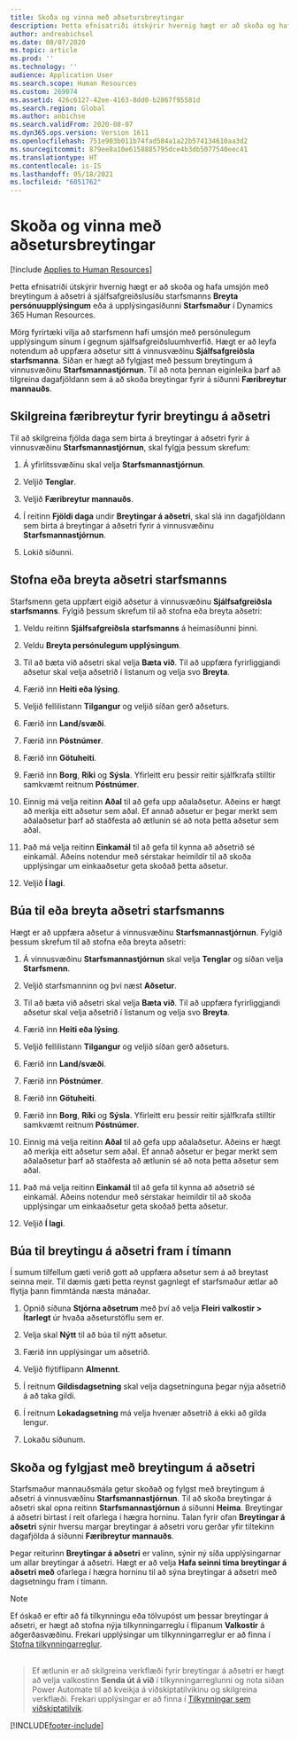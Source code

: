 ```yaml
---
title: Skoða og vinna með aðsetursbreytingar
description: Þetta efnisatriði útskýrir hvernig hægt er að skoða og hafa umsjón með breytingum á aðsetri í Dynamics 365 Human Resources.
author: andreabichsel
ms.date: 08/07/2020
ms.topic: article
ms.prod: ''
ms.technology: ''
audience: Application User
ms.search.scope: Human Resources
ms.custom: 269074
ms.assetid: 426c6127-42ee-4163-8dd0-b2867f95581d
ms.search.region: Global
ms.author: anbichse
ms.search.validFrom: 2020-08-07
ms.dyn365.ops.version: Version 1611
ms.openlocfilehash: 751e903b011b74fad584a1a22b574134610aa3d2
ms.sourcegitcommit: 879ee8a10e6158885795dce4b3db5077540eec41
ms.translationtype: HT
ms.contentlocale: is-IS
ms.lasthandoff: 05/18/2021
ms.locfileid: "6051762"
---
```

# <a name="view-and-manage-address-changes"></a>Skoða og vinna með aðsetursbreytingar

[!include [Applies to Human Resources](../includes/applies-to-hr.md)]

Þetta efnisatriði útskýrir hvernig hægt er að skoða og hafa umsjón með breytingum á aðsetri á sjálfsafgreiðslusíðu starfsmanns **Breyta persónuupplýsingum** eða á upplýsingasíðunni **Starfsmaður** í Dynamics 365 Human Resources.

Mörg fyrirtæki vilja að starfsmenn hafi umsjón með persónulegum upplýsingum sínum í gegnum sjálfsafgreiðsluumhverfið. Hægt er að leyfa notendum að uppfæra aðsetur sitt á vinnusvæðinu **Sjálfsafgreiðsla starfsmanna**. Síðan er hægt að fylgjast með þessum breytingum á vinnusvæðinu **Starfsmannastjórnun**. Til að nota þennan eiginleika þarf að tilgreina dagafjöldann sem á að skoða breytingar fyrir á síðunni **Færibreytur mannauðs**.

## <a name="configure-address-change-parameters"></a>Skilgreina færibreytur fyrir breytingu á aðsetri

Til að skilgreina fjölda daga sem birta á breytingar á aðsetri fyrir á vinnusvæðinu **Starfsmannastjórnun**, skal fylgja þessum skrefum:

1. Á yfirlitssvæðinu skal velja **Starfsmannastjórnun**.

2. Veljið **Tenglar**.

3. Veljið **Færibreytur mannauðs**.

4. Í reitinn **Fjöldi daga** undir **Breytingar á aðsetri**, skal slá inn dagafjöldann sem birta á breytingar á aðsetri fyrir á vinnusvæðinu **Starfsmannastjórnun**.

5. Lokið síðunni.

## <a name="create-or-change-an-employee-address"></a>Stofna eða breyta aðsetri starfsmanns

Starfsmenn geta uppfært eigið aðsetur á vinnusvæðinu **Sjálfsafgreiðsla starfsmanns**. Fylgið þessum skrefum til að stofna eða breyta aðsetri:

1. Veldu reitinn **Sjálfsafgreiðsla starfsmanns** á heimasíðunni þinni.

2. Veldu **Breyta persónulegum upplýsingum**.

3. Til að bæta við aðsetri skal velja **Bæta við**. Til að uppfæra fyrirliggjandi aðsetur skal velja aðsetrið í listanum og velja svo **Breyta**.

4. Færið inn **Heiti eða lýsing**.

5. Veljið fellilistann **Tilgangur** og veljið síðan gerð aðseturs.

6. Færið inn **Land/svæði**.

7. Færið inn **Póstnúmer**.

8. Færið inn **Götuheiti**.

9. Færið inn **Borg**, **Ríki** og **Sýsla**. Yfirleitt eru þessir reitir sjálfkrafa stilltir samkvæmt reitnum **Póstnúmer**.

10. Einnig má velja reitinn **Aðal** til að gefa upp aðalaðsetur. Aðeins er hægt að merkja eitt aðsetur sem aðal. Ef annað aðsetur er þegar merkt sem aðalaðsetur þarf að staðfesta að ætlunin sé að nota þetta aðsetur sem aðal.

11. Það má velja reitinn **Einkamál** til að gefa til kynna að aðsetrið sé einkamál. Aðeins notendur með sérstakar heimildir til að skoða upplýsingar um einkaaðsetur geta skoðað þetta aðsetur.

12. Veljið **Í lagi**.

## <a name="create-or-change-a-worker-address"></a>Búa til eða breyta aðsetri starfsmanns

Hægt er að uppfæra aðsetur á vinnusvæðinu **Starfsmannastjórnun**. Fylgið þessum skrefum til að stofna eða breyta aðsetri:

1. Á vinnusvæðinu **Starfsmannastjórnun** skal velja **Tenglar** og síðan velja **Starfsmenn**.

3. Veljið starfsmanninn og því næst **Aðsetur**.

3. Til að bæta við aðsetri skal velja **Bæta við**. Til að uppfæra fyrirliggjandi aðsetur skal velja aðsetrið í listanum og velja svo **Breyta**.

4. Færið inn **Heiti eða lýsing**.

5. Veljið fellilistann **Tilgangur** og veljið síðan gerð aðseturs.

6. Færið inn **Land/svæði**.

7. Færið inn **Póstnúmer**.

8. Færið inn **Götuheiti**.

9. Færið inn **Borg**, **Ríki** og **Sýsla**. Yfirleitt eru þessir reitir sjálfkrafa stilltir samkvæmt reitnum **Póstnúmer**.

10. Einnig má velja reitinn **Aðal** til að gefa upp aðalaðsetur. Aðeins er hægt að merkja eitt aðsetur sem aðal. Ef annað aðsetur er þegar merkt sem aðalaðsetur þarf að staðfesta að ætlunin sé að nota þetta aðsetur sem aðal.

11. Það má velja reitinn **Einkamál** til að gefa til kynna að aðsetrið sé einkamál. Aðeins notendur með sérstakar heimildir til að skoða upplýsingar um einkaaðsetur geta skoðað þetta aðsetur.

12. Veljið **Í lagi**.
 
## <a name="create-a-future-change-for-an-address"></a>Búa til breytingu á aðsetri fram í tímann

Í sumum tilfellum gæti verið gott að uppfæra aðsetur sem á að breytast seinna meir. Til dæmis gæti þetta reynst gagnlegt ef starfsmaður ætlar að flytja þann fimmtánda næsta mánaðar.

1. Opnið síðuna **Stjórna aðsetrum** með því að velja **Fleiri valkostir > Ítarlegt** úr hvaða aðseturstöflu sem er.

2. Velja skal **Nýtt** til að búa til nýtt aðsetur.

3. Færið inn upplýsingar um aðsetrið.

4. Veljið flýtiflipann **Almennt**.

5. Í reitnum **Gildisdagsetning** skal velja dagsetninguna þegar nýja aðsetrið á að taka gildi.

6. Í reitnum **Lokadagsetning** má velja hvenær aðsetrið á ekki að gilda lengur.

7. Lokaðu síðunum.

## <a name="view-and-monitor-address-changes"></a>Skoða og fylgjast með breytingum á aðsetri

Starfsmaður mannauðsmála getur skoðað og fylgst með breytingum á aðsetri á vinnusvæðinu **Starfsmannastjórnun**. Til að skoða breytingar á aðsetri skal opna reitinn **Starfsmannastjórnun** á síðunni **Heima**. Breytingar á aðsetri birtast í reit ofarlega í hægra horninu. Talan fyrir ofan **Breytingar á aðsetri** sýnir hversu margar breytingar á aðsetri voru gerðar yfir tiltekinn dagafjölda á síðunni **Færibreytur mannauðs**. 

Þegar reiturinn **Breytingar á aðsetri** er valinn, sýnir ný síða upplýsingarnar um allar breytingar á aðsetri. Hægt er að velja **Hafa seinni tíma breytingar á aðsetri með** ofarlega í hægra horninu til að sýna breytingar á aðsetri með dagsetningu fram í tímann.

> [!NOTE]
> Ef óskað er eftir að fá tilkynningu eða tölvupóst um þessar breytingar á aðsetri, er hægt að stofna nýja tilkynningarreglu í flipanum **Valkostir** á aðgerðasvæðinu. Frekari upplýsingar um tilkynningarreglur er að finna í [Stofna tilkynningarreglur](../fin-ops-core/fin-ops/get-started/create-alerts.md).<br><br>

> Ef ætlunin er að skilgreina verkflæði fyrir breytingar á aðsetri er hægt að velja valkostinn **Senda út á við** í tilkynningarreglunni og nota síðan Power Automate til að kveikja á viðskiptatilvikinu og skilgreina verkflæði. Frekari upplýsingar er að finna í [Tilkynningar sem viðskiptatilvik](../fin-ops-core/fin-ops/get-started/create-alerts.md#alerts-as-business-events).


[!INCLUDE[footer-include](../includes/footer-banner.md)]
